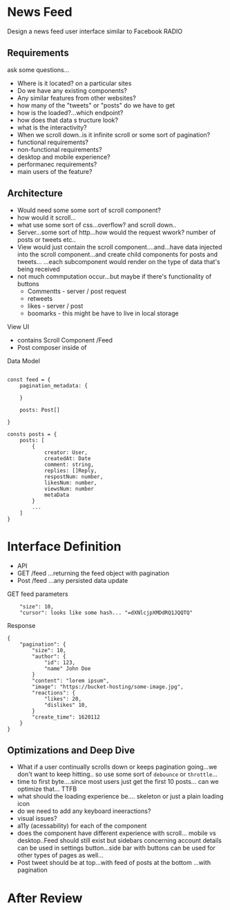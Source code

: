 # News Feed

Design a news feed user interface similar to Facebook
RADIO

## Requirements

ask some questions...

- Where is it located? on a particular sites
- Do we have any existing components?
- Any similar features from other websites?
- how many of the "tweets" or "posts" do we have to get
- how is the loaded?...which endpoint?
- how does that data s tructure look?
- what is the interactivity?
- When we scroll down..is it infinite scroll or some sort of pagination?
- functional requirements?
- non-functional requirements?
- desktop and mobile experience?
- performanec requirements?
- main users of the feature?

## Architecture

- Would need some some sort of scroll component?
- how would it scroll...
- what use some sort of css...overflow? and scroll down..
- Server...some sort of http...how would the request wwork? number of posts or tweets etc..
- View would just contain the scroll component....and...have data injected into the scroll component...and create child components for posts and tweets...
  ...each subcomponent would render on the type of data that's being received
- not much commputation occur...but maybe if there's functionality of buttons
  - Commentts - server / post request
  - retweets
  - likes - server / post
  - boomarks - this might be have to live in local storage

View UI

- contains Scroll Component /Feed
- Post composer inside of

Data Model

```

const feed = {
    pagination_metadata: {

    }

    posts: Post[]

}

consts posts = {
    posts: [
        {
            creator: User,
            createdAt: Date
            comment: string,
            replies: []Reply,
            respostNum: number,
            likesNum: number,
            viewsNum: number
            metaData
        }
        ...
    ]
}

```

# Interface Definition

- API
- GET /feed ...returning the feed object with pagination
- Post /feed ...any persisted data update

GET feed parameters

```
    "size": 10,
    "cursor": looks like some hash... "=dXNlcjpXMDdRQ1JQQTQ"
```

Response

```
{
    "pagination": {
        "size": 10,
        "author": {
            "id": 123,
            "name" John Doe
        }
        "content": "lorem ipsum",
        "image": "https://bucket-hosting/some-image.jpg",
        "reactions": {
            "likes": 20,
            "dislikes" 10,
        }
        "create_time": 1620112
    }
}

```

## Optimizations and Deep Dive

- What if a user continually scrolls down or keeps pagination going...we don't want to keep hitting..
  so use some sort of `debounce` or `throttle`...
- time to first byte....since most users just get the first 10 posts... can we optimize that... TTFB
- what should the loading experience be.... skeleton or just a plain loading icon
- do we need to add any keyboard ineeractions?
- visual issues?
- a11y (acessability) for each of the component
- does the component have different experience with scroll... mobile vs desktop..Feed should still exist but sidebars concerning account details can be used in settings button...side bar with buttons can be used for other types of pages as well...
- Post tweet should be at top...with feed of posts at the bottom ...with pagination

# After Review
